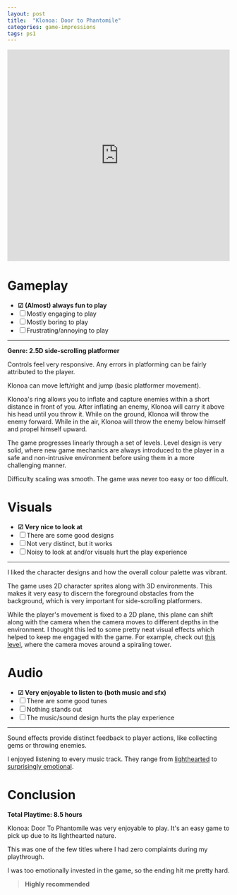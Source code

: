 ```yaml
---
layout: post
title:  "Klonoa: Door to Phantomile"
categories: game-impressions
tags: ps1
---
```

<iframe width="100%" height="480" src="http://www.youtube.com/embed/wGEADswloqk?start=247" frameborder="0" allowfullscreen></iframe>

# Gameplay
- **☑ (Almost) always fun to play**
- ☐ Mostly engaging to play
- ☐ Mostly boring to play
- ☐ Frustrating/annoying to play

---

**Genre: 2.5D side-scrolling platformer**

Controls feel very responsive. Any errors in platforming can be fairly attributed to the player.

Klonoa can move left/right and jump (basic platformer movement).

Klonoa's ring allows you to inflate and capture enemies within a short distance in front of you.
After inflating an enemy, Klonoa will carry it above his head until you throw it.
While on the ground, Klonoa will throw the enemy forward.
While in the air, Klonoa will throw the enemy below himself and propel himself upward.

The game progresses linearly through a set of levels. Level design is very solid, where new game mechanics are always introduced to the player in a safe and non-intrusive environment before using them in a more challenging manner.

Difficulty scaling was smooth. The game was never too easy or too difficult.

# Visuals
- **☑ Very nice to look at**
- ☐ There are some good designs
- ☐ Not very distinct, but it works
- ☐ Noisy to look at and/or visuals hurt the play experience

---

I liked the character designs and how the overall colour palette was vibrant.

The game uses 2D character sprites along with 3D environments. This makes it very easy to discern the foreground obstacles from the background, which is very important for side-scrolling platformers.

While the player's movement is fixed to a 2D plane, this plane can shift along with the camera when the camera moves to different depths in the environment. I thought this led to some pretty neat visual effects which helped to keep me engaged with the game. For example, check out [this level](https://youtu.be/zVvjEKLxffM?t=118), where the camera moves around a spiraling tower.

# Audio
- **☑ Very enjoyable to listen to (both music and sfx)**
- ☐ There are some good tunes
- ☐ Nothing stands out
- ☐ The music/sound design hurts the play experience

---

Sound effects provide distinct feedback to player actions, like collecting gems or throwing enemies.

I enjoyed listening to every music track. They range from [lighthearted](https://www.youtube.com/watch?v=IElJndRMfto) to [surprisingly emotional](https://www.youtube.com/watch?v=Gss1es9qLdE).

# Conclusion
**Total Playtime: 8.5 hours**

Klonoa: Door To Phantomile was very enjoyable to play. It's an easy game to pick up due to its lighthearted nature.

This was one of the few titles where I had zero complaints during my playthrough.

I was too emotionally invested in the game, so the ending hit me pretty hard.

>**Highly recommended**
